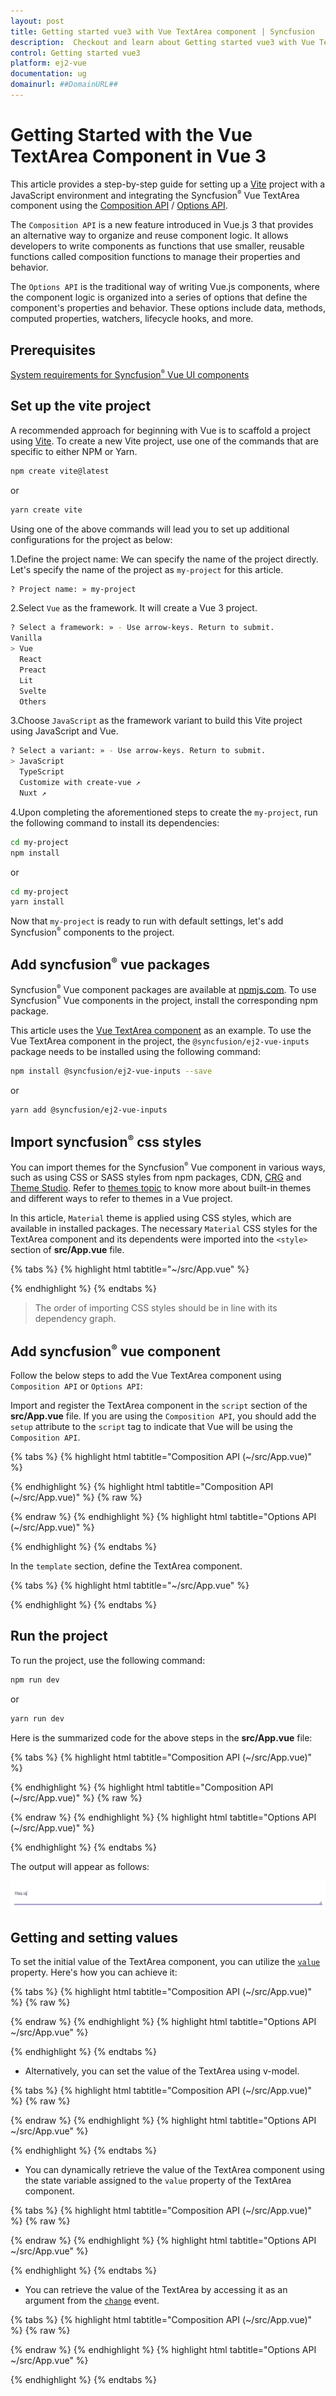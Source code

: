 ```yaml
---
layout: post
title: Getting started vue3 with Vue TextArea component | Syncfusion
description:  Checkout and learn about Getting started vue3 with Vue TextArea component of Syncfusion Essential JS 2 and more details.
control: Getting started vue3 
platform: ej2-vue
documentation: ug
domainurl: ##DomainURL##
---
```


# Getting Started with the Vue TextArea Component in Vue 3

This article provides a step-by-step guide for setting up a [Vite](https://vitejs.dev/) project with a JavaScript environment and integrating the Syncfusion<sup style="font-size:70%">&reg;</sup> Vue TextArea component using the [Composition API](https://vuejs.org/guide/introduction.html#composition-api) / [Options API](https://vuejs.org/guide/introduction.html#options-api).

The `Composition API` is a new feature introduced in Vue.js 3 that provides an alternative way to organize and reuse component logic. It allows developers to write components as functions that use smaller, reusable functions called composition functions to manage their properties and behavior.

The `Options API` is the traditional way of writing Vue.js components, where the component logic is organized into a series of options that define the component's properties and behavior. These options include data, methods, computed properties, watchers, lifecycle hooks, and more.

## Prerequisites

[System requirements for Syncfusion<sup style="font-size:70%">&reg;</sup> Vue UI components](https://ej2.syncfusion.com/vue/documentation/system-requirements/)

## Set up the vite project

A recommended approach for beginning with Vue is to scaffold a project using [Vite](https://vitejs.dev/). To create a new Vite project, use one of the commands that are specific to either NPM or Yarn.

```bash
npm create vite@latest
```

or

```bash
yarn create vite
```

Using one of the above commands will lead you to set up additional configurations for the project as below:

1.Define the project name: We can specify the name of the project directly. Let's specify the name of the project as `my-project` for this article.

```bash
? Project name: » my-project
```

2.Select `Vue` as the framework. It will create a Vue 3 project.

```bash
? Select a framework: » - Use arrow-keys. Return to submit.
Vanilla
> Vue
  React
  Preact
  Lit
  Svelte
  Others
```

3.Choose `JavaScript` as the framework variant to build this Vite project using JavaScript and Vue.

```bash
? Select a variant: » - Use arrow-keys. Return to submit.
> JavaScript
  TypeScript
  Customize with create-vue ↗
  Nuxt ↗
```

4.Upon completing the aforementioned steps to create the `my-project`, run the following command to install its dependencies:

```bash
cd my-project
npm install
```

or

```bash
cd my-project
yarn install
```

Now that `my-project` is ready to run with default settings, let's add Syncfusion<sup style="font-size:70%">&reg;</sup> components to the project.

## Add syncfusion<sup style="font-size:70%">&reg;</sup> vue packages

Syncfusion<sup style="font-size:70%">&reg;</sup> Vue component packages are available at [npmjs.com](https://www.npmjs.com/search?q=ej2-vue). To use Syncfusion<sup style="font-size:70%">&reg;</sup> Vue components in the project, install the corresponding npm package.

This article uses the [Vue TextArea component](https://www.syncfusion.com/vue-components/vue-textarea) as an example. To use the Vue TextArea component in the project, the `@syncfusion/ej2-vue-inputs` package needs to be installed using the following command:

```bash
npm install @syncfusion/ej2-vue-inputs --save
```

or

```bash
yarn add @syncfusion/ej2-vue-inputs
```

## Import syncfusion<sup style="font-size:70%">&reg;</sup> css styles

You can import themes for the Syncfusion<sup style="font-size:70%">&reg;</sup> Vue component in various ways, such as using CSS or SASS styles from npm packages, CDN, [CRG](https://ej2.syncfusion.com/javascript/documentation/common/custom-resource-generator/) and [Theme Studio](https://ej2.syncfusion.com/vue/documentation/appearance/theme-studio/). Refer to [themes topic](https://ej2.syncfusion.com/vue/documentation/appearance/theme/) to know more about built-in themes and different ways to refer to themes in a Vue project.

In this article, `Material` theme is applied using CSS styles, which are available in installed packages. The necessary `Material` CSS styles for the TextArea component and its dependents were imported into the `<style>` section of **src/App.vue** file.

{% tabs %}
{% highlight html tabtitle="~/src/App.vue" %}

<style>
  @import "../node_modules/@syncfusion/ej2-base/styles/material.css";
  @import "../node_modules/@syncfusion/ej2-vue-inputs/styles/material.css";
</style>

{% endhighlight %}
{% endtabs %}

> The order of importing CSS styles should be in line with its dependency graph.

## Add syncfusion<sup style="font-size:70%">&reg;</sup> vue component

Follow the below steps to add the Vue TextArea component using `Composition API` or `Options API`:

Import and register the TextArea component in the `script` section of the **src/App.vue** file. If you are using the `Composition API`, you should add the `setup` attribute to the `script` tag to indicate that Vue will be using the `Composition API`.

{% tabs %}
{% highlight html tabtitle="Composition API (~/src/App.vue)" %}

<script setup>
  import { TextAreaComponent as EjsTextArea } from "@syncfusion/ej2-vue-inputs";
</script>

{% endhighlight %}
{% highlight html tabtitle="Composition API (~/src/App.vue)" %}
{% raw %}

<script setup>
  import { TextAreaComponent as EjsTextArea } from "@syncfusion/ej2-vue-inputs";
</script>

{% endraw %}
{% endhighlight %}
{% highlight html tabtitle="Options API (~/src/App.vue)" %}

<script>
import { TextAreaComponent } from "@syncfusion/ej2-vue-inputs";
//Component registeration
export default {
name: "App",
components: {
"ejs-textarea'":TextareaComponent
}
}
</script>

{% endhighlight %}
{% endtabs %}
   
In the `template` section, define the TextArea component.

{% tabs %}
{% highlight html tabtitle="~/src/App.vue" %}

<template>
    <div class='wrap'>
        <ejs-textarea id="default"></ejs-textarea>
    </div>
</template>

{% endhighlight %}
{% endtabs %}

## Run the project

To run the project, use the following command:

```bash
npm run dev
```

or

```bash
yarn run dev
```

Here is the summarized code for the above steps in the **src/App.vue** file:

{% tabs %}
{% highlight html tabtitle="Composition API (~/src/App.vue)" %}

<template>
    <div class ='wrap'>
        <div id ='input-container'>
            <ejs-textarea id='default'></ejs-textarea>
        </div>
    </div>
</template>

<script setup>
import { TextAreaComponent as EjsTextArea } from '@syncfusion/ej2-vue-inputs';
</script>

<style>
  @import "../node_modules/@syncfusion/ej2-base/styles/material.css";
  @import "../node_modules/@syncfusion/ej2-vue-inputs/styles/material.css";

  .wrap {
    box-sizing: border-box;
    margin: 0 auto;
    padding: 20px 10px;
    width: 340px;
  }
</style>

{% endhighlight %}
{% highlight html tabtitle="Composition API (~/src/App.vue)" %}
{% raw %}

<template>
  <div class ='wrap'>
    <div id ='input-container'>
      <ejs-textarea id='default'></ejs-textarea>
    </div>
  </div>
</template>
<script setup>
import { TextAreaComponent as EjsTextArea } from '@syncfusion/ej2-vue-inputs';
</script>
<style>
  @import "../node_modules/@syncfusion/ej2-base/styles/material.css";
  @import "../node_modules/@syncfusion/ej2-vue-inputs/styles/material.css";
  .wrap {
    box-sizing: border-box;
    margin: 0 auto;
    padding: 20px 10px;
    width: 340px;
  }
</style>

{% endraw %}
{% endhighlight %}
{% highlight html tabtitle="Options API (~/src/App.vue)" %}

<template>
  <div class ='wrap'>
    <div id ='input-container'>
      <ejs-textarea id='default'></ejs-textarea>
    </div>
  </div>
</template>
<script>
import { TextAreaComponent } from '@syncfusion/ej2-vue-inputs';
export default {
name: "App",
components: {
"ejs-textarea":TextAreaComponent
},
  data: function() {
      return { }
  }
}
</script>
<style>
  @import "../node_modules/@syncfusion/ej2-base/styles/material.css";
  @import "../node_modules/@syncfusion/ej2-vue-inputs/styles/material.css";
  .wrap {
    box-sizing: border-box;
    margin: 0 auto;
    padding: 20px 10px;
    width: 340px;
  }
</style>

{% endhighlight %}
{% endtabs %}

The output will appear as follows:

![Output](./images/textarea-control.png)

## Getting and setting values

To set the initial value of the TextArea component, you can utilize the [`value`](https://ej2.syncfusion.com/vue/documentation/api/textarea/#value) property. Here's how you can achieve it:

{% tabs %}
{% highlight html tabtitle="Composition API (~/src/App.vue)" %}
{% raw %}

<template>
    <div class='wrap'>
        <ejs-textarea id="default" value="comments"></ejs-textarea>
    </div>
</template>

<script setup>

import { TextAreaComponent as EjsTextArea} from "@syncfusion/ej2-vue-inputs";

</script>

<style>
@import '../node_modules/@syncfusion/ej2-base/styles/material.css';
@import '../node_modules/@syncfusion/ej2-inputs/styles/material.css';

.wrap {
  margin: 50px auto;
  text-align: center;
}

</style>

{% endraw %}
{% endhighlight %}
{% highlight html tabtitle="Options API ~/src/App.vue" %}

<template>
    <div class='wrap'>
        <ejs-textarea id="default" value="comments"></ejs-textarea>
    </div>
</template>

<script>

import { TextAreaComponent  } from "@syncfusion/ej2-vue-inputs";

export default {
name: "App",
components: {
"ejs-textarea":TextAreaComponent
},
data: function() {
  return { }
}
}
</script>

<style>
@import '../node_modules/@syncfusion/ej2-base/styles/material.css';
@import '../node_modules/@syncfusion/ej2-inputs/styles/material.css';

.wrap {
  margin: 50px auto;
  text-align: center;
}

</style>

{% endhighlight %}
{% endtabs %}

* Alternatively, you can set the value of the TextArea using v-model.

{% tabs %}
{% highlight html tabtitle="Composition API (~/src/App.vue)" %}
{% raw %}

<template>
    <div class='wrap'>
        <ejs-textarea id="default" v-model="value"></ejs-textarea>
    </div>
</template>

<script setup>

import { TextAreaComponent as EjsTextArea } from "@syncfusion/ej2-vue-inputs";

const  value = 'Comments';
  
</script>

<style>
@import '../node_modules/@syncfusion/ej2-base/styles/material.css';
@import '../node_modules/@syncfusion/ej2-inputs/styles/material.css';

.wrap {
  margin: 50px auto;
  text-align: center;
}

</style>

{% endraw %}
{% endhighlight %}
{% highlight html tabtitle="Options API ~/src/App.vue" %}

<template>
    <div class='wrap'>
        <ejs-textarea id="default" v-model="value"></ejs-textarea>
    </div>
</template>

<script>

import { TextAreaComponent  } from "@syncfusion/ej2-vue-inputs";

export default {
name: "App",
components: {
"ejs-textarea":TextAreaComponent
},
  data: function() {
    return {
      value: 'Comments'
    }
  }
}
</script>

<style>
@import '../node_modules/@syncfusion/ej2-base/styles/material.css';
@import '../node_modules/@syncfusion/ej2-inputs/styles/material.css';

.wrap {
  margin: 50px auto;
  text-align: center;
}

</style>

{% endhighlight %}
{% endtabs %}

* You can dynamically retrieve the value of the TextArea component using the state variable assigned to the `value` property of the TextArea component.

{% tabs %}
{% highlight html tabtitle="Composition API (~/src/App.vue)" %}
{% raw %}

<template>
    <div class='wrap'>
        <ejs-textarea id="default" v-model="value"></ejs-textarea>
        <button id="valuebtn" @click="onButtonClick">Get Value</button>
    </div>
</template>

<script setup>

import { TextAreaComponent as EjsTextArea } from "@syncfusion/ej2-vue-inputs";

const  value = 'Comments';

const onButtonClick = () => {
    // Retrieve the value from the textarea
    const textareaValue = this.value;
    console.log(textareaValue);
}

</script>

<style>
@import '../node_modules/@syncfusion/ej2-base/styles/material.css';
@import '../node_modules/@syncfusion/ej2-inputs/styles/material.css';

.wrap {
  margin: 50px auto;
  text-align: center;
}
</style>
{% endraw %}
{% endhighlight %}
{% highlight html tabtitle="Options API ~/src/App.vue" %}

<template>
    <div class='wrap'>
        <ejs-textarea id="default" v-model="value"></ejs-textarea>
        <button id="valuebtn" @click="onButtonClick">Get Value</button>
    </div>
</template>

<script>

import { TextAreaComponent  } from "@syncfusion/ej2-vue-inputs";

export default {
name: "App",
components: {
"ejs-textarea":TextAreaComponent
},
data() {
    return {
        value: 'Comments'
    }
},
methods: {
    onButtonClick() {
        // Retrieve the value from the textarea
        const textareaValue = this.value;
        console.log(textareaValue);
    }
}
}
</script>

<style>
@import '../node_modules/@syncfusion/ej2-base/styles/material.css';
@import '../node_modules/@syncfusion/ej2-inputs/styles/material.css';

.wrap {
  margin: 50px auto;
  text-align: center;
}
</style>

{% endhighlight %}
{% endtabs %}

* You can retrieve the value of the TextArea by accessing it as an argument from the [`change`](https://ej2.syncfusion.com/vue/documentation/api/textarea/#change) event.

{% tabs %}
{% highlight html tabtitle="Composition API (~/src/App.vue)" %}
{% raw %}
<template>
    <div class='wrap'>
        <ejs-textarea id="default" v-model="value" :change="onChange"></ejs-textarea>
    </div>
</template>

<script setup>

import { TextAreaComponent as EjsTextArea } from "@syncfusion/ej2-vue-inputs";

const  value = 'Comments';

const onButtonClick = () => {
    // Retrieve the value from the textarea
    const textareaValue = this.value;
    console.log(textareaValue);
}
</script>

<style>
@import '../node_modules/@syncfusion/ej2-base/styles/material.css';
@import '../node_modules/@syncfusion/ej2-inputs/styles/material.css';

.wrap {
  margin: 50px auto;
  text-align: center;
}
</style>
{% endraw %}
{% endhighlight %}
{% highlight html tabtitle="Options API ~/src/App.vue" %}

<template>
    <div class='wrap'>
        <ejs-textarea id="default" v-model="value" :change="onChange"></ejs-textarea>
    </div>
</template>

<script>

import { TextAreaComponent  } from "@syncfusion/ej2-vue-inputs";

export default {
name: "App",
components: {
"ejs-textarea":TextareaComponent
},
data() {
    return {
        value: 'Comments'
    }
},
methods: {
    onChange: function(args) {
      let textareaValue = args.value;
    }
}
}
</script>

<style>
@import '../node_modules/@syncfusion/ej2-base/styles/material.css';
@import '../node_modules/@syncfusion/ej2-inputs/styles/material.css';

.wrap {
  margin: 50px auto;
  text-align: center;
}
</style>

{% endhighlight %}
{% endtabs %}